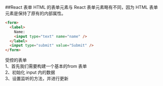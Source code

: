 ##React 表单
HTML 的表单元素与 React 表单元素略有不同，因为 HTML 表单元素是保持了原有的内部属性。
```HTML
<form>
  <label>
    Name:
    <input type="text" name="name" />
  </label>
  <input type="submit" value="Submit" />
</form>
```
受控的表单 <br>
1、首先我们需要构建一个基本的from 表单 <br>
2、初始化 input 内的数据 <br>
3、设置监听的方法，并进行更新 <br>

